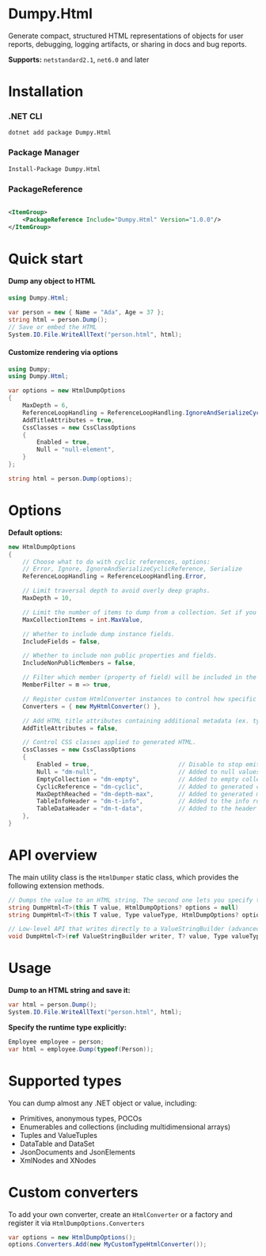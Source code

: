 # Dumpy.Html

Generate compact, structured HTML representations of objects for user reports, debugging, logging artifacts, or sharing
in docs and bug reports.

**Supports:** `netstandard2.1`, `net6.0` and later

# Installation

### .NET CLI

    dotnet add package Dumpy.Html

### Package Manager

    Install-Package Dumpy.Html

### PackageReference

```xml

<ItemGroup>
    <PackageReference Include="Dumpy.Html" Version="1.0.0"/>
</ItemGroup>
```

# Quick start

#### Dump any object to HTML

```csharp
using Dumpy.Html;

var person = new { Name = "Ada", Age = 37 };
string html = person.Dump();
// Save or embed the HTML
System.IO.File.WriteAllText("person.html", html);
```

#### Customize rendering via options

```csharp
using Dumpy;
using Dumpy.Html;

var options = new HtmlDumpOptions
{
    MaxDepth = 6,
    ReferenceLoopHandling = ReferenceLoopHandling.IgnoreAndSerializeCyclicReference,
    AddTitleAttributes = true,
    CssClasses = new CssClassOptions
    {
        Enabled = true,
        Null = "null-element",
    }
};

string html = person.Dump(options);
```

# Options

**Default options:**

```csharp
new HtmlDumpOptions
{
    // Choose what to do with cyclic references, options: 
    // Error, Ignore, IgnoreAndSerializeCyclicReference, Serialize
    ReferenceLoopHandling = ReferenceLoopHandling.Error,

    // Limit traversal depth to avoid overly deep graphs.
    MaxDepth = 10,

    // Limit the number of items to dump from a collection. Set if you dump large lists, arrays...etc.
    MaxCollectionItems = int.MaxValue,

    // Whether to include dump instance fields.
    IncludeFields = false,

    // Whether to include non public properties and fields.
    IncludeNonPublicMembers = false,

    // Filter which member (property of field) will be included in the output.
    MemberFilter = m => true,

    // Register custom HtmlConverter instances to control how specific types are rendered.
    Converters = { new MyHtmlConverter() },

    // Add HTML title attributes containing additional metadata (ex. type name).
    AddTitleAttributes = false,

    // Control CSS classes applied to generated HTML.
    CssClasses = new CssClassOptions
    {
        Enabled = true,                         // Disable to stop emitting CSS classes
        Null = "dm-null",                       // Added to null values
        EmptyCollection = "dm-empty",           // Added to empty collections (arrays, dictionaries, tuples...etc)
        CyclicReference = "dm-cyclic",          // Added to generated cyclic reference elements
        MaxDepthReached = "dm-depth-max",       // Added to generated max depth reached elements
        TableInfoHeader = "dm-t-info",          // Added to the info row of a table
        TableDataHeader = "dm-t-data",          // Added to the header rowo the table
    },
}
```

# API overview

The main utility class is the `HtmlDumper` static class, which provides the following extension methods.

```csharp
// Dumps the value to an HTML string. The second one lets you specify the runtime type.
string DumpHtml<T>(this T value, HtmlDumpOptions? options = null)
string DumpHtml<T>(this T value, Type valueType, HtmlDumpOptions? options = null)

// Low-level API that writes directly to a ValueStringBuilder (advanced)
void DumpHtml<T>(ref ValueStringBuilder writer, T? value, Type valueType, HtmlDumpOptions options)
```

# Usage

**Dump to an HTML string and save it:**

```csharp
var html = person.Dump();
System.IO.File.WriteAllText("person.html", html);
```

**Specify the runtime type explicitly:**

```csharp
Employee employee = person;
var html = employee.Dump(typeof(Person));
```

# Supported types

You can dump almost any .NET object or value, including:

- Primitives, anonymous types, POCOs
- Enumerables and collections (including multidimensional arrays)
- Tuples and ValueTuples
- DataTable and DataSet
- JsonDocuments and JsonElements
- XmlNodes and XNodes

# Custom converters

To add your own converter, create an `HtmlConverter` or a factory and register it via `HtmlDumpOptions.Converters`

```csharp
var options = new HtmlDumpOptions();
options.Converters.Add(new MyCustomTypeHtmlConverter());
```
